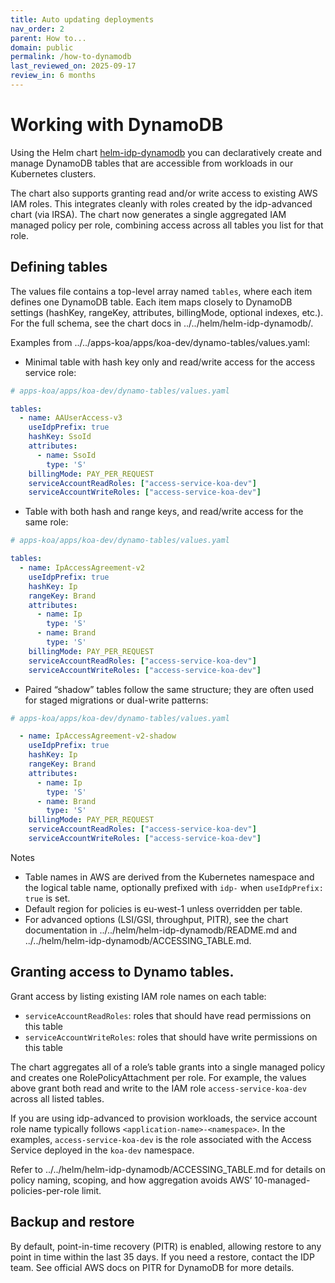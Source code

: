 ```yaml
---
title: Auto updating deployments
nav_order: 2 
parent: How to...
domain: public
permalink: /how-to-dynamodb
last_reviewed_on: 2025-09-17
review_in: 6 months
---
```

# Working with DynamoDB

Using the Helm chart [helm-idp-dynamodb](https://github.com/jppol-idp/helm-idp-dynamodb) you can declaratively create and manage DynamoDB tables that are accessible from workloads in our Kubernetes clusters.

The chart also supports granting read and/or write access to existing AWS IAM roles. This integrates cleanly with roles created by the idp-advanced chart (via IRSA). The chart now generates a single aggregated IAM managed policy per role, combining access across all tables you list for that role.

## Defining tables

The values file contains a top-level array named `tables`, where each item defines one DynamoDB table. Each item maps closely to DynamoDB settings (hashKey, rangeKey, attributes, billingMode, optional indexes, etc.). For the full schema, see the chart docs in ../../helm/helm-idp-dynamodb/.

Examples from ../../apps-koa/apps/koa-dev/dynamo-tables/values.yaml:

- Minimal table with hash key only and read/write access for the access service role:

```yaml
# apps-koa/apps/koa-dev/dynamo-tables/values.yaml

tables:
  - name: AAUserAccess-v3
    useIdpPrefix: true
    hashKey: SsoId
    attributes:
      - name: SsoId
        type: 'S'
    billingMode: PAY_PER_REQUEST
    serviceAccountReadRoles: ["access-service-koa-dev"]
    serviceAccountWriteRoles: ["access-service-koa-dev"]
```

- Table with both hash and range keys, and read/write access for the same role:

```yaml
# apps-koa/apps/koa-dev/dynamo-tables/values.yaml

tables:
  - name: IpAccessAgreement-v2
    useIdpPrefix: true
    hashKey: Ip
    rangeKey: Brand
    attributes:
      - name: Ip
        type: 'S'
      - name: Brand
        type: 'S'
    billingMode: PAY_PER_REQUEST
    serviceAccountReadRoles: ["access-service-koa-dev"]
    serviceAccountWriteRoles: ["access-service-koa-dev"]
```

- Paired “shadow” tables follow the same structure; they are often used for staged migrations or dual-write patterns:

```yaml
# apps-koa/apps/koa-dev/dynamo-tables/values.yaml

  - name: IpAccessAgreement-v2-shadow
    useIdpPrefix: true
    hashKey: Ip
    rangeKey: Brand
    attributes:
      - name: Ip
        type: 'S'
      - name: Brand
        type: 'S'
    billingMode: PAY_PER_REQUEST
    serviceAccountReadRoles: ["access-service-koa-dev"]
    serviceAccountWriteRoles: ["access-service-koa-dev"]
```

Notes
- Table names in AWS are derived from the Kubernetes namespace and the logical table name, optionally prefixed with `idp-` when `useIdpPrefix: true` is set.
- Default region for policies is eu-west-1 unless overridden per table.
- For advanced options (LSI/GSI, throughput, PITR), see the chart documentation in ../../helm/helm-idp-dynamodb/README.md and ../../helm/helm-idp-dynamodb/ACCESSING_TABLE.md.

## Granting access to Dynamo tables.

Grant access by listing existing IAM role names on each table:
- `serviceAccountReadRoles`: roles that should have read permissions on this table
- `serviceAccountWriteRoles`: roles that should have write permissions on this table

The chart aggregates all of a role’s table grants into a single managed policy and creates one RolePolicyAttachment per role. For example, the values above grant both read and write to the IAM role `access-service-koa-dev` across all listed tables.

If you are using idp-advanced to provision workloads, the service account role name typically follows `<application-name>-<namespace>`. In the examples, `access-service-koa-dev` is the role associated with the Access Service deployed in the `koa-dev` namespace.

Refer to ../../helm/helm-idp-dynamodb/ACCESSING_TABLE.md for details on policy naming, scoping, and how aggregation avoids AWS’ 10-managed-policies-per-role limit.

## Backup and restore
By default, point-in-time recovery (PITR) is enabled, allowing restore to any point in time within the last 35 days. If you need a restore, contact the IDP team. See official AWS docs on PITR for DynamoDB for more details.
